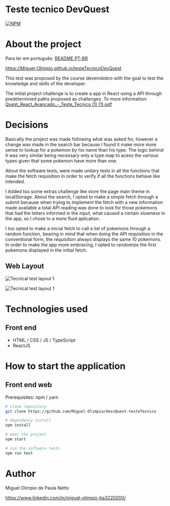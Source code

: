 # Teste tecnico DevQuest 
[![NPM](https://img.shields.io/npm/l/react)](https://github.com/Miguel-Olimpio/desvQuest-testeTecnico/blob/main/LICENSE) 

# About the project

Para ler em português: 
[README PT-BR](https://github.com/Miguel-Olimpio/testeTecnicoDevQuest/blob/main/README-ptbr.md)

https://Miguel-Olimpio.github.io/testeTecnicoDevQuest

This test was proposed by the course devemdobro with the goal to test the knowledge and skills of the developer.

The initial project challenge is to create a app in React using a API through predetermined paths proposed as challenges.
To more information: [Quest_React_Avancado_-_Teste_Tecnico (1) (1).pdf](https://github.com/Miguel-Olimpio/desvQuest-testeTecnico/files/10900699/Quest_React_Avancado_-_Teste_Tecnico.1.1.pdf)

# Decisions

Basically the project was made following what was asked for, however a change was made in the search bar because I found it make more more sense to lookup for a pokemon by his name than his type. The logic behind it was very similar being necessary only a type.map to acess the various types given that some pokemon have more than one.

About the software tests, were made unitary tests in all the functions that make the fetch requisition in order to verify if all the functions behave like intended.

I Added too some extras challenge like store the page main theme in localStorage. About the search, I opted to make a simple fetch through a submit because when trying to implement the fetch with a new information made available a total API reading was done to look for those pokemons that had the letters informed in the input, what caused a certain slowness in the app, so I chose to a more fluid aplication.

I too opted to make a inicial fetch to call a list of pokemons through a random function, bearing in mind that when doing the API requisition in the conventional form, the requisition always displays the same 10 pokemons. In order to make the app more embracing, I opted to randomize the first pokemons displayed in the initial fetch.

## Web Layout

![Tecnical test layout 1](https://user-images.githubusercontent.com/107503116/223182445-c1e11d77-16a2-4b9d-bb6d-b4a34028a432.png)

![Tecnical test layout 1](https://user-images.githubusercontent.com/107503116/223183010-af759018-dfff-4bff-9547-03980e105efd.png)

# Technologies used
## Front end
- HTML / CSS / JS / TypeScript
- ReactJS

# How to start the application

## Front end web
Prerequisites: npm / yarn

```bash
# clone repository
git clone https://github.com/Miguel-Olimpio/desvQuest-testeTecnico

# dependency install
npm install

# exec the project
npm start

# run the software tests
npm run test
```

# Author

Miguel Olimpio de Paula Netto

https://www.linkedin.com/in/miguel-olimpio-ba3220200/

